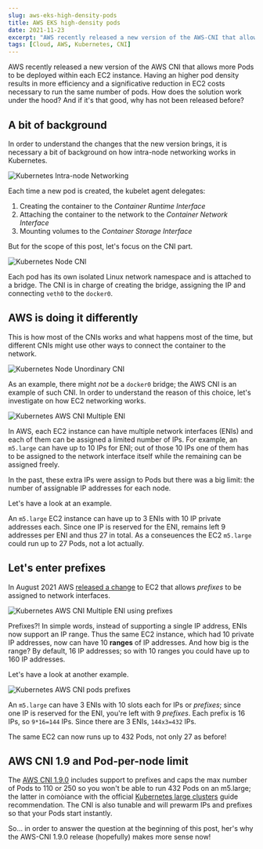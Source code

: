 ```yaml
---
slug: aws-eks-high-density-pods
title: AWS EKS high-density pods
date: 2021-11-23
excerpt: "AWS recently released a new version of the AWS-CNI that allows more Pods per node..."
tags: [Cloud, AWS, Kubernetes, CNI]
---
```


<script>
  import Image from "$lib/components/base/image.svelte";
  import MarkerHighlight from "$lib/components/style/marker-highlight.svelte";
</script>

AWS recently released a new version of the AWS CNI that allows more Pods to be
deployed within each EC2 instance. Having an higher pod density results in more
efficiency and a significative reduction in EC2 costs necessary to run the same
number of pods. How does the solution work under the hood? And if it's that
good, why has not been released before?

## A bit of background

In order to understand the changes that the new version brings, it is necessary
a bit of background on how intra-node networking works in Kubernetes.

<Image
  path="posts/{slug}"
  filename="intra-node-networking"
  alt="Kubernetes Intra-node Networking"
/>

Each time a new pod is created, the kubelet agent delegates:

1. Creating the container to the *Container Runtime Interface*
1. Attaching the container to the network to the *Container Network Interface*
1. Mounting volumes to the *Container Storage Interface*

But for the scope of this post, let's focus on the CNI part.

<Image
  path="posts/{slug}"
  filename="node-cni"
  alt="Kubernetes Node CNI"
/>

Each pod has its own isolated Linux network namespace and is attached to a
bridge. The CNI is in charge of creating the bridge, assigning the IP and
connecting `veth0` to the `docker0`.

## AWS is doing it differently

This is how most of the CNIs works and what happens most of the time, but
different CNIs might use other ways to connect the container to the network.

<Image
  path="posts/{slug}"
  filename="node-unordinary-cni"
  alt="Kubernetes Node Unordinary CNI"
/>

As an example, there might *not* be a `docker0` bridge; the AWS CNI is an
example of such CNI. In order to understand the reason of this choice, let's
investigate on how EC2 networking works.

<Image
  path="posts/{slug}"
  filename="aws-cni-multiple-eni"
  alt="Kubernetes AWS CNI Multiple ENI"
/>

In AWS, each EC2 instance can have multiple network interfaces (ENIs) and each
of them can be assigned a limited number of IPs. For example, an `m5.large` can
have up to 10 IPs for ENI; out of those 10 IPs one of them has to be assigned to
the network interface itself while the remaining can be assigned freely.

In the past, these extra IPs were assign to Pods but there was a big limit: the
number of assignable IP addresses for each node.

Let's have a look at an example.

An `m5.large` EC2 instance can have up to 3 ENIs with 10 IP private addresses
each. Since one IP is reserved for the ENI, remains left 9 addresses per ENI and
thus 27 in total. As a conseuences the EC2 `m5.large` could run up to 27 Pods,
not a lot actually.

## Let's enter prefixes

In August 2021 AWS [released a change](https://aws.amazon.com/it/about-aws/whats-new/2021/07/amazon-virtual-private-cloud-vpc-customers-can-assign-ip-prefixes-ec2-instances/)
to EC2 that allows _prefixes_ to be assigned to network interfaces.

<Image
  path="posts/{slug}"
  filename="aws-cni-multiple-eni-prefix"
  alt="Kubernetes AWS CNI Multiple ENI using prefixes"
/>

Prefixes?! In simple words, instead of supporting a single IP address, ENIs now
support an IP range. Thus the same EC2 instance, which had 10 private IP
addresses, now can have 10 **ranges** of IP addresses. And how big is the range?
By default, 16 IP addresses; so with 10 ranges <MarkerHighlight>you could have
up to 160 IP addresses</MarkerHighlight>.

Let's have a look at another example.

<Image
  path="posts/{slug}"
  filename="aws-cni-pods-prefix"
  alt="Kubernetes AWS CNI pods prefixes"
/>

An `m5.large` can have 3 ENIs with 10 slots each for IPs or _prefixes_; since
one IP is reserved for the ENI, you're left with 9 _prefixes_. Each prefix is 16
IPs, so `9*16=144` IPs. Since there are 3 ENIs, `144x3=432` IPs.

The same EC2 can now runs <MarkerHighlight>up to 432 Pods</MarkerHighlight>, not
only 27 as before!

## AWS CNI 1.9 and Pod-per-node limit

The [AWS CNI 1.9.0](https://aws.amazon.com/it/blogs/containers/amazon-vpc-cni-increases-pods-per-node-limits/) includes support to prefixes and
caps the max number of Pods to 110 or 250 so you won't be able to run 432 Pods
on an m5.large; the latter in comòiance with the official [Kubernetes large clusters](https://kubernetes.io/docs/setup/best-practices/cluster-large/)
guide recommendation. The CNI is also tunable and will prewarm IPs and prefixes
so that your Pods start instantly.

So... in order to answer the question at the beginning of this post, her's why
the AWS-CNI 1.9.0 release (hopefully) makes more sense now!
